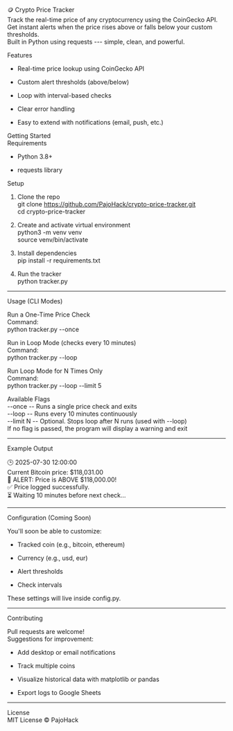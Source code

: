 🪙 Crypto Price Tracker\
Track the real-time price of any cryptocurrency using the CoinGecko API.\
Get instant alerts when the price rises above or falls below your custom thresholds.\
Built in Python using requests --- simple, clean, and powerful.

Features

-   Real-time price lookup using CoinGecko API

-   Custom alert thresholds (above/below)

-   Loop with interval-based checks

-   Clear error handling

-   Easy to extend with notifications (email, push, etc.)

Getting Started\
Requirements

-   Python 3.8+

-   requests library

Setup

1.  Clone the repo\
    git clone <https://github.com/PajoHack/crypto-price-tracker.git>\
    cd crypto-price-tracker

2.  Create and activate virtual environment\
    python3 -m venv venv\
    source venv/bin/activate

3.  Install dependencies\
    pip install -r requirements.txt

4.  Run the tracker\
    python tracker.py

* * * * *

Usage (CLI Modes)

Run a One-Time Price Check\
Command:\
python tracker.py --once

Run in Loop Mode (checks every 10 minutes)\
Command:\
python tracker.py --loop

Run Loop Mode for N Times Only\
Command:\
python tracker.py --loop --limit 5

Available Flags\
--once -- Runs a single price check and exits\
--loop -- Runs every 10 minutes continuously\
--limit N -- Optional. Stops loop after N runs (used with --loop)\
If no flag is passed, the program will display a warning and exit

* * * * *

Example Output

🕒 2025-07-30 12:00:00\
Current Bitcoin price: $118,031.00\
🚀 ALERT: Price is ABOVE $118,000.00!\
✅ Price logged successfully.\
⏳ Waiting 10 minutes before next check...

* * * * *

Configuration (Coming Soon)

You'll soon be able to customize:

-   Tracked coin (e.g., bitcoin, ethereum)

-   Currency (e.g., usd, eur)

-   Alert thresholds

-   Check intervals

These settings will live inside config.py.

* * * * *

Contributing

Pull requests are welcome!\
Suggestions for improvement:

-   Add desktop or email notifications

-   Track multiple coins

-   Visualize historical data with matplotlib or pandas

-   Export logs to Google Sheets

* * * * *

License\
MIT License © PajoHack